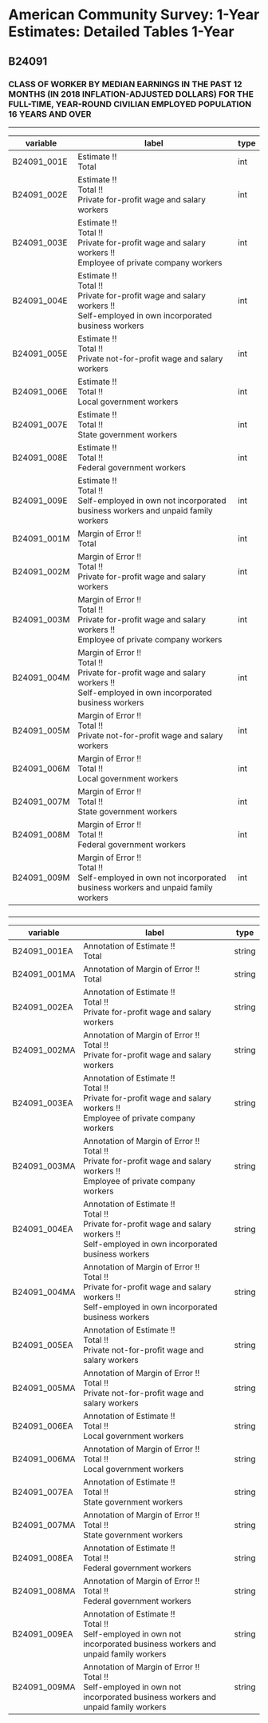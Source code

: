 # American Community Survey: 1-Year Estimates: Detailed Tables 1-Year

## B24091

### CLASS OF WORKER BY MEDIAN EARNINGS IN THE PAST 12 MONTHS (IN 2018 INFLATION-ADJUSTED DOLLARS) FOR THE FULL-TIME, YEAR-ROUND CIVILIAN EMPLOYED POPULATION 16 YEARS AND OVER

___

| variable | label | type |
| ----- | ----- | ----- |
| B24091_001E | Estimate !!<br>Total | int |
| B24091_002E | Estimate !!<br>Total !!<br>Private for-profit wage and salary workers | int |
| B24091_003E | Estimate !!<br>Total !!<br>Private for-profit wage and salary workers !!<br>Employee of private company workers | int |
| B24091_004E | Estimate !!<br>Total !!<br>Private for-profit wage and salary workers !!<br>Self-employed in own incorporated business workers | int |
| B24091_005E | Estimate !!<br>Total !!<br>Private not-for-profit wage and salary workers | int |
| B24091_006E | Estimate !!<br>Total !!<br>Local government workers | int |
| B24091_007E | Estimate !!<br>Total !!<br>State government workers | int |
| B24091_008E | Estimate !!<br>Total !!<br>Federal government workers | int |
| B24091_009E | Estimate !!<br>Total !!<br>Self-employed in own not incorporated business workers and unpaid family workers | int |
| B24091_001M | Margin of Error !!<br>Total | int |
| B24091_002M | Margin of Error !!<br>Total !!<br>Private for-profit wage and salary workers | int |
| B24091_003M | Margin of Error !!<br>Total !!<br>Private for-profit wage and salary workers !!<br>Employee of private company workers | int |
| B24091_004M | Margin of Error !!<br>Total !!<br>Private for-profit wage and salary workers !!<br>Self-employed in own incorporated business workers | int |
| B24091_005M | Margin of Error !!<br>Total !!<br>Private not-for-profit wage and salary workers | int |
| B24091_006M | Margin of Error !!<br>Total !!<br>Local government workers | int |
| B24091_007M | Margin of Error !!<br>Total !!<br>State government workers | int |
| B24091_008M | Margin of Error !!<br>Total !!<br>Federal government workers | int |
| B24091_009M | Margin of Error !!<br>Total !!<br>Self-employed in own not incorporated business workers and unpaid family workers | int |
### 

___

| variable | label | type |
| ----- | ----- | ----- |
| B24091_001EA | Annotation of Estimate !!<br>Total | string |
| B24091_001MA | Annotation of Margin of Error !!<br>Total | string |
| B24091_002EA | Annotation of Estimate !!<br>Total !!<br>Private for-profit wage and salary workers | string |
| B24091_002MA | Annotation of Margin of Error !!<br>Total !!<br>Private for-profit wage and salary workers | string |
| B24091_003EA | Annotation of Estimate !!<br>Total !!<br>Private for-profit wage and salary workers !!<br>Employee of private company workers | string |
| B24091_003MA | Annotation of Margin of Error !!<br>Total !!<br>Private for-profit wage and salary workers !!<br>Employee of private company workers | string |
| B24091_004EA | Annotation of Estimate !!<br>Total !!<br>Private for-profit wage and salary workers !!<br>Self-employed in own incorporated business workers | string |
| B24091_004MA | Annotation of Margin of Error !!<br>Total !!<br>Private for-profit wage and salary workers !!<br>Self-employed in own incorporated business workers | string |
| B24091_005EA | Annotation of Estimate !!<br>Total !!<br>Private not-for-profit wage and salary workers | string |
| B24091_005MA | Annotation of Margin of Error !!<br>Total !!<br>Private not-for-profit wage and salary workers | string |
| B24091_006EA | Annotation of Estimate !!<br>Total !!<br>Local government workers | string |
| B24091_006MA | Annotation of Margin of Error !!<br>Total !!<br>Local government workers | string |
| B24091_007EA | Annotation of Estimate !!<br>Total !!<br>State government workers | string |
| B24091_007MA | Annotation of Margin of Error !!<br>Total !!<br>State government workers | string |
| B24091_008EA | Annotation of Estimate !!<br>Total !!<br>Federal government workers | string |
| B24091_008MA | Annotation of Margin of Error !!<br>Total !!<br>Federal government workers | string |
| B24091_009EA | Annotation of Estimate !!<br>Total !!<br>Self-employed in own not incorporated business workers and unpaid family workers | string |
| B24091_009MA | Annotation of Margin of Error !!<br>Total !!<br>Self-employed in own not incorporated business workers and unpaid family workers | string |

